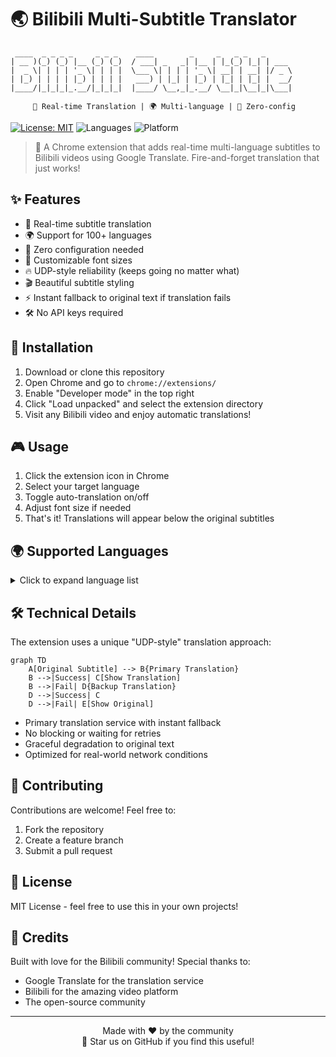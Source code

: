 # 🌏 Bilibili Multi-Subtitle Translator

```ascii
 ____  _ _ _ _     _ _ _    ____        _     _   _ _   _      
| __ )(_) (_) |__ (_) (_)  / ___| _   _| |__ | |_(_) |_| | ___ 
|  _ \| | | | '_ \| | | |  \___ \| | | | '_ \| __| | __| |/ _ \
| |_) | | | | |_) | | | |   ___) | |_| | |_) | |_| | |_| |  __/
|____/|_|_|_|_.__/|_|_|_|  |____/ \__,_|_.__/ \__|_|\__|_|\___|
                                                                
     🔄 Real-time Translation | 🌍 Multi-language | 🎯 Zero-config
```

[![License: MIT](https://img.shields.io/badge/License-MIT-yellow.svg)](https://opensource.org/licenses/MIT)
![Languages](https://img.shields.io/badge/Languages-100+-blue)
![Platform](https://img.shields.io/badge/Platform-Chrome-green)

> 🚀 A Chrome extension that adds real-time multi-language subtitles to Bilibili videos using Google Translate. Fire-and-forget translation that just works!

## ✨ Features

- 🔄 Real-time subtitle translation
- 🌍 Support for 100+ languages
- 🎯 Zero configuration needed
- 🎨 Customizable font sizes
- 🔥 UDP-style reliability (keeps going no matter what)
- 🎬 Beautiful subtitle styling
- ⚡ Instant fallback to original text if translation fails
- 🛠 No API keys required

## 🚀 Installation

1. Download or clone this repository
2. Open Chrome and go to `chrome://extensions/`
3. Enable "Developer mode" in the top right
4. Click "Load unpacked" and select the extension directory
5. Visit any Bilibili video and enjoy automatic translations!

## 🎮 Usage

1. Click the extension icon in Chrome
2. Select your target language
3. Toggle auto-translation on/off
4. Adjust font size if needed
5. That's it! Translations will appear below the original subtitles

## 🌍 Supported Languages

<details>
<summary>Click to expand language list</summary>

- Afrikaans
- Albanian
- Amharic
- Arabic
- Armenian
- Azerbaijani
- Basque
- Belarusian
- Bengali
- Bosnian
- Bulgarian
- Catalan
- Cebuano
- Chinese (Simplified)
- Chinese (Traditional)
- Corsican
- Croatian
- Czech
- Danish
- Dutch
- English
- Esperanto
- Estonian
- Finnish
- French
- Frisian
- Galician
- Georgian
- German
- Greek
- Gujarati
- Haitian Creole
- Hausa
- Hawaiian
- Hebrew
- Hindi
- Hmong
- Hungarian
- Icelandic
- Igbo
- Indonesian
- Irish
- Italian
- Japanese
- Javanese
- Kannada
- Kazakh
- Khmer
- Korean
- Kurdish
- Kyrgyz
- Lao
- Latin
- Latvian
- Lithuanian
- Luxembourgish
- Macedonian
- Malagasy
- Malay
- Malayalam
- Maltese
- Maori
- Marathi
- Mongolian
- Myanmar (Burmese)
- Nepali
- Norwegian
- Nyanja (Chichewa)
- Odia (Oriya)
- Pashto
- Persian
- Polish
- Portuguese
- Punjabi
- Romanian
- Russian
- Samoan
- Scots Gaelic
- Serbian
- Sesotho
- Shona
- Sindhi
- Sinhala
- Slovak
- Slovenian
- Somali
- Spanish
- Sundanese
- Swahili
- Swedish
- Tagalog (Filipino)
- Tajik
- Tamil
- Telugu
- Thai
- Turkish
- Ukrainian
- Urdu
- Uzbek
- Vietnamese
- Welsh
- Xhosa
- Yiddish
- Yoruba
- Zulu

</details>

## 🛠 Technical Details

The extension uses a unique "UDP-style" translation approach:

```mermaid
graph TD
    A[Original Subtitle] --> B{Primary Translation}
    B -->|Success| C[Show Translation]
    B -->|Fail| D{Backup Translation}
    D -->|Success| C
    D -->|Fail| E[Show Original]
```

- Primary translation service with instant fallback
- No blocking or waiting for retries
- Graceful degradation to original text
- Optimized for real-world network conditions

## 🤝 Contributing

Contributions are welcome! Feel free to:

1. Fork the repository
2. Create a feature branch
3. Submit a pull request

## 📝 License

MIT License - feel free to use this in your own projects!

## 🌟 Credits

Built with love for the Bilibili community! Special thanks to:
- Google Translate for the translation service
- Bilibili for the amazing video platform
- The open-source community

---

<div align="center">
Made with ❤️ by the community
<br>
🌟 Star us on GitHub if you find this useful!
</div> 